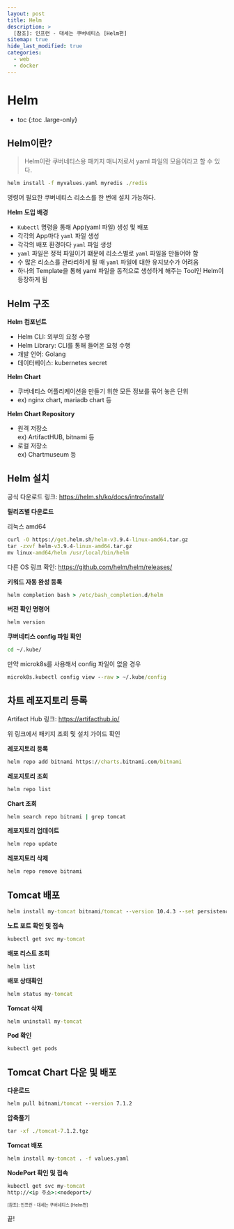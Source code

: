 ```yaml
---
layout: post
title: Helm
description: >
  [참조]: 인프런 - 대세는 쿠버네티스 [Helm편]
sitemap: true
hide_last_modified: true
categories:
  - web
  - docker
---
```


# Helm

* toc
{:toc .large-only}

## Helm이란?

> Helm이란 쿠버네티스용 패키지 매니저로서 yaml 파일의 모음이라고 할 수 있다.

```cmd
helm install -f myvalues.yaml myredis ./redis
```

명령어 필요한 쿠버네티스 리소스를 한 번에 설치 가능하다.

**Helm 도입 배경**

- `Kubectl` 명령을 통해 App(yaml 파일) 생성 및 배포
- 각각의 App마다 `yaml` 파일 생성
- 각각의 배포 환경마다 `yaml` 파일 생성
- `yaml` 파일은 정적 파일이기 떄문에 리소스별로 `yaml` 파일을 만들어야 함
- 수 많은 리소스를 관라리하게 될 때 `yaml` 파일에 대한 유지보수가 어려움
- 하나의 Template을 통해 yaml 파일을 동적으로 생성하게 해주는 Tool인 Helm이 등장하게 됨

## Helm 구조

**Helm 컴포넌트**

- Helm CLI: 외부의 요청 수행
- Helm Library: CLI를 통해 들어온 요청 수행
- 개발 언어: Golang
- 데이터베이스: kubernetes secret

**Helm Chart**

- 쿠버네티스 어플리케이션을 만들기 위한 모든 정보를 묶어 놓은 단위
- ex) nginx chart, mariadb chart 등

**Helm Chart Repository**

- 원격 저장소  
ex) ArtifactHUB, bitnami 등
- 로컬 저장소  
ex) Chartmuseum 등

## Helm 설치

공식 다운로드 링크: https://helm.sh/ko/docs/intro/install/

**릴리즈별 다운로드**

리눅스 amd64

```cmd
curl -O https://get.helm.sh/helm-v3.9.4-linux-amd64.tar.gz
tar -zxvf helm-v3.9.4-linux-amd64.tar.gz
mv linux-amd64/helm /usr/local/bin/helm
```

다른 OS 링크 확인: https://github.com/helm/helm/releases/

**키워드 자동 완성 등록**

```cmd
helm completion bash > /etc/bash_completion.d/helm 
```

**버전 확인 명령어**

```cmd
helm version
```

**쿠버네티스 config 파일 확인**

```cmd
cd ~/.kube/
```

만약 microk8s를 사용해서 config 파일이 없을 경우

```cmd
microk8s.kubectl config view --raw > ~/.kube/config
```

## 차트 레포지토리 등록

Artifact Hub 링크: https://artifacthub.io/

위 링크에서 패키지 조회 및 설치 가이드 확인

**레포지토리 등록**

```cmd
helm repo add bitnami https://charts.bitnami.com/bitnami
```

**레포지토리 조회**

```cmd
helm repo list
```

**Chart 조회**

```cmd
helm search repo bitnami | grep tomcat
```

**레포지토리 업데이트**

```cmd
helm repo update
```

**레포지토리 삭제**

```cmd
helm repo remove bitnami
```

## Tomcat 배포

```cmd
helm install my-tomcat bitnami/tomcat --version 10.4.3 --set persistence.enabled=false,tomcatAllowRemoteManagement=1
```

**노트 포트 확인 및 접속**

```cmd
kubectl get svc my-tomcat
```

**배포 리스트 조회**

```cmd
helm list
```

**배포 상태확인**

```cmd
helm status my-tomcat
```

**Tomcat 삭제**

```cmd
helm uninstall my-tomcat
```

**Pod 확인**

```cmd
kubectl get pods
```

## Tomcat Chart 다운 및 배포

**다운로드**

```cmd
helm pull bitnami/tomcat --version 7.1.2
```
**압축풀기**

```cmd
tar -xf ./tomcat-7.1.2.tgz
```

**Tomcat 배포**

```cmd
helm install my-tomcat . -f values.yaml
```

**NodePort 확인 및 접속**

```cmd
kubectl get svc my-tomcat
http://<ip 주소>:<nodeport>/
```

<span style="font-size:70%">[참조]: 인프런 - 대세는 쿠버네티스 [Helm편]

끝!
